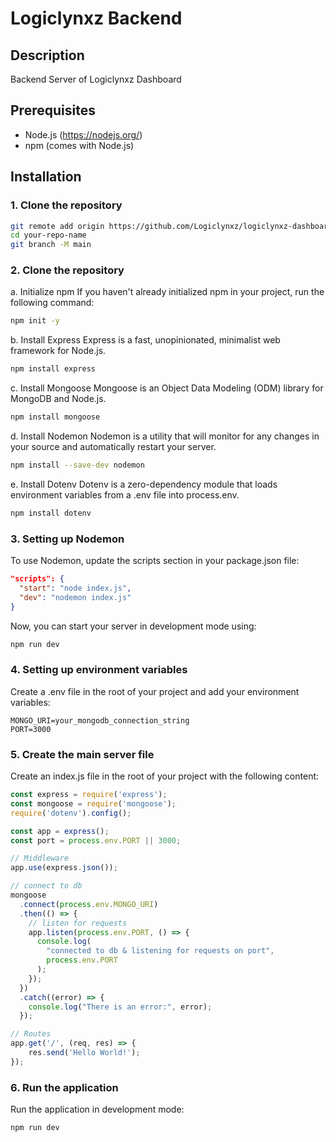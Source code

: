 # Logiclynxz Backend

## Description
Backend Server of Logiclynxz Dashboard

## Prerequisites
- Node.js (https://nodejs.org/)
- npm (comes with Node.js)

## Installation

### 1. Clone the repository
```bash
git remote add origin https://github.com/Logiclynxz/logiclynxz-dashboard-backend.git
cd your-repo-name
git branch -M main
```
### 2. Clone the repository
a. Initialize npm
If you haven't already initialized npm in your project, run the following command:
```bash
npm init -y
```
b. Install Express
Express is a fast, unopinionated, minimalist web framework for Node.js.
```bash
npm install express
```
c. Install Mongoose
Mongoose is an Object Data Modeling (ODM) library for MongoDB and Node.js.
```bash
npm install mongoose
```
d. Install Nodemon
Nodemon is a utility that will monitor for any changes in your source and automatically restart your server.
```bash
npm install --save-dev nodemon
```
e. Install Dotenv
Dotenv is a zero-dependency module that loads environment variables from a .env file into process.env.
```bash
npm install dotenv
```

### 3. Setting up Nodemon
To use Nodemon, update the scripts section in your package.json file:
```json
"scripts": {
  "start": "node index.js",
  "dev": "nodemon index.js"
}
```
Now, you can start your server in development mode using:
```bash
npm run dev
```
### 4. Setting up environment variables
Create a .env file in the root of your project and add your environment variables:
```env
MONGO_URI=your_mongodb_connection_string
PORT=3000
```

### 5. Create the main server file
Create an index.js file in the root of your project with the following content:
```javascript
const express = require('express');
const mongoose = require('mongoose');
require('dotenv').config();

const app = express();
const port = process.env.PORT || 3000;

// Middleware
app.use(express.json());

// connect to db
mongoose
  .connect(process.env.MONGO_URI)
  .then(() => {
    // listen for requests
    app.listen(process.env.PORT, () => {
      console.log(
        "connected to db & listening for requests on port",
        process.env.PORT
      );
    });
  })
  .catch((error) => {
    console.log("There is an error:", error);
  });

// Routes
app.get('/', (req, res) => {
    res.send('Hello World!');
});


```
### 6. Run the application
Run the application in development mode:
```bash
npm run dev
```